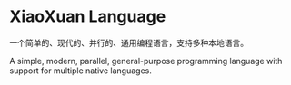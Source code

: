 # XiaoXuan Language

一个简单的、现代的、并行的、通用编程语言，支持多种本地语言。

A simple, modern, parallel, general-purpose programming language with support for multiple native languages.

